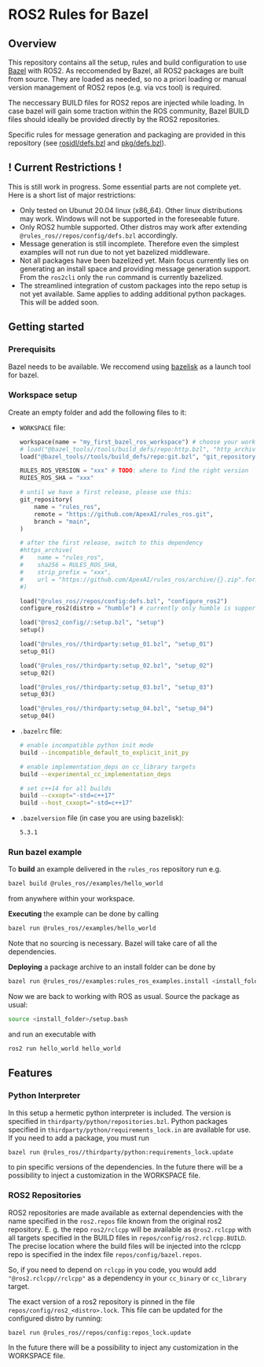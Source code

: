 # ROS2 Rules for Bazel

## Overview

This repository contains all the setup, rules and build configuration to use
[Bazel](http://bazel.build) with ROS2. As reccomended by Bazel, all ROS2 packages
are built from source. They are loaded as needed, so no a priori loading or manual version
management of ROS2 repos (e.g. via vcs tool) is required.

The neccessary BUILD files for ROS2 repos are injected while loading. In case bazel will
gain some traction within the ROS community, Bazel BUILD files should ideally be provided
directly by the ROS2 repositories.

Specific rules for message generation and packaging are provided in this repository (see 
[rosidl/defs.bzl](rosidl/defs.bzl) and [pkg/defs.bzl](pkg/defs.bzl)).

## ! Current Restrictions !

This is still work in progress. Some essential parts are not complete yet. 
Here is a short list of major restrictions:
* Only tested on Ubunut 20.04 linux (x86_64). Other linux distributions may work. Windows
  will not be supported in the foreseeable future.
* Only ROS2 humble supported. Other distros may work after extending
  `@rules_ros//repos/config/defs.bzl` accordingly.
* Message generation is still incomplete. Therefore even the simplest examples will not run
  due to not yet bazelized middleware.
* Not all packages have been bazelized yet. Main focus currently lies on generating an
  install space and providing message generation support. From the `ros2cli` only the `run`
  command is currently bazelized.
* The streamlined integration of custom packages into the repo setup is not yet available.
  Same applies to adding additional python packages. 
  This will be added soon.

## Getting started

### Prerequisits
Bazel needs to be available. We reccomend using [bazelisk](https://github.com/bazelbuild/bazelisk)
as a launch tool for bazel.

### Workspace setup
Create an empty folder and add the following files to it:
* `WORKSPACE` file:
  ```python
  workspace(name = "my_first_bazel_ros_workspace") # choose your workspace name here
  # load("@bazel_tools//tools/build_defs/repo:http.bzl", "http_archive")
  load("@bazel_tools//tools/build_defs/repo:git.bzl", "git_repository")

  RULES_ROS_VERSION = "xxx" # TODO: where to find the right version
  RUIES_ROS_SHA = "xxx"

  # until we have a first release, please use this:
  git_repository(
      name = "rules_ros",
      remote = "https://github.com/ApexAI/rules_ros.git",
      branch = "main",
  )

  # after the first release, switch to this dependency 
  #https_archive(
  #    name = "rules_ros",
  #    sha256 = RULES_ROS_SHA,
  #    strip_prefix = "xxx",
  #    url = "https://github.com/ApexAI/rules_ros/archive/{}.zip".format(RULES_ROS_VERSION),
  #)

  load("@rules_ros//repos/config:defs.bzl", "configure_ros2")
  configure_ros2(distro = "humble") # currently only humble is supported

  load("@ros2_config//:setup.bzl", "setup")
  setup()

  load("@rules_ros//thirdparty:setup_01.bzl", "setup_01")
  setup_01()

  load("@rules_ros//thirdparty:setup_02.bzl", "setup_02")
  setup_02()

  load("@rules_ros//thirdparty:setup_03.bzl", "setup_03")
  setup_03()

  load("@rules_ros//thirdparty:setup_04.bzl", "setup_04")
  setup_04()
  ```
* `.bazelrc` file:
  ```bash
  # enable incompatible python init mode
  build --incompatible_default_to_explicit_init_py

  # enable implementation_deps on cc_library targets
  build --experimental_cc_implementation_deps

  # set c++14 for all builds
  build --cxxopt="-std=c++17"
  build --host_cxxopt="-std=c++17"
  ```
  
* `.bazelversion` file (in case you are using bazelisk):
  ```text
  5.3.1
  ```

### Run bazel example
To **build** an example delivered in the `rules_ros` repository run e.g.
```bash
bazel build @rules_ros//examples/hello_world
```
from anywhere within your workspace.

**Executing** the example can be done by calling
```bash
bazel run @rules_ros//examples/hello_world
```
Note that no sourcing is necessary. Bazel will take care of all the dependencies. 

**Deploying** a package archive to an install folder can be done by
```bash
bazel run @rules_ros//examples:rules_ros_examples.install <install_folder>
```
Now we are back to working with ROS as usual. Source the package as usual:
```bash
source <install_folder>/setup.bash
```
and run an executable with
```bash
ros2 run hello_world hello_world
```

## Features
### Python Interpreter

In this setup a hermetic python interpreter is included. The version is specified in 
`thirdparty/python/repositories.bzl`. Python packages specified in
`thirdparty/python/requirements_lock.in` are available for use. If you need to add a package,
you must run 
```console
bazel run @rules_ros//thirdparty/python:requirements_lock.update
```
to pin specific versions of the dependencies. In the future there will be a possibility to
inject a customization in the WORKSPACE file.

### ROS2 Repositories

ROS2 repositories are made available as external dependencies with the name specified in
the `ros2.repos` file known from the original ros2 repository. E. g. the repo `ros2/rclcpp`
will be available as `@ros2.rclcpp` with all targets specified in the BUILD files in
`repos/config/ros2.rclcpp.BUILD`. The precise location where the build files will be injected
into the rclcpp repo is specified in the index file `repos/config/bazel.repos`.

So, if you need to depend on `rclcpp` in you code, you would add `"@ros2.rclcpp//rclcpp"`
as a dependency in your `cc_binary` or `cc_library` target.

The exact version of a ros2 repository is pinned in the file `repos/config/ros2_<distro>.lock`.
This file can be updated for the configured distro by running:
```console
bazel run @rules_ros//repos/config:repos_lock.update
```
 In the future there will be a possibility to inject any customization in the WORKSPACE file.




